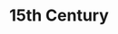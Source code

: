 ---
title: 15th Century
layout: post
description: summary
menu: nav/world/centuries.html
image: 
tags: [centuries]
---